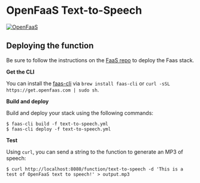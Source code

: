 # OpenFaaS Text-to-Speech

[![OpenFaaS](https://img.shields.io/badge/openfaas-serverless-blue.svg)](https://www.openfaas.com)

## Deploying the function

Be sure to follow the instructions on the [FaaS repo](https://github.com/openfaas/faas) to deploy the Faas stack.

**Get the CLI**

You can install the [faas-cli](https://github.com/openfaas/faas-cli/) via `brew install faas-cli` or `curl -sSL https://get.openfaas.com | sudo sh`.

**Build and deploy**

Build and deploy your stack using the following commands:

```
$ faas-cli build -f text-to-speech.yml
$ faas-cli deploy -f text-to-speech.yml
```

**Test**

Using `curl`, you can send a string to the function to generate an MP3 of speech:

```
$ curl http://localhost:8080/function/text-to-speech -d 'This is a test of OpenFaaS text to speech!' > output.mp3
```
